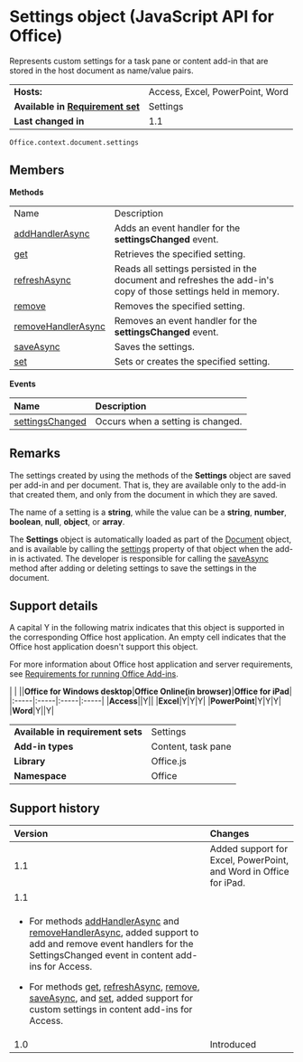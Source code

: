 
# Settings object (JavaScript API for Office)
Represents custom settings for a task pane or content add-in that are stored in the host document as name/value pairs.

|||
|:-----|:-----|
|**Hosts:**|Access, Excel, PowerPoint, Word|
|**Available in [Requirement set](http://msdn.microsoft.com/library/6b6702f2-b0a5-46ab-a356-8dda897ca8ae%28Office.15%29.aspx)**|Settings|
|**Last changed in**|1.1|

```
Office.context.document.settings
```


## Members


**Methods**

|||
|:-----|:-----|
|Name|Description|
|[addHandlerAsync](../../reference/shared/settings.addhandlerasync.md)|Adds an event handler for the  **settingsChanged** event.|
|[get](../../reference/shared/settings.get.md)|Retrieves the specified setting.|
|[refreshAsync](../../reference/shared/settings.refreshasync.md)|Reads all settings persisted in the document and refreshes the add-in's copy of those settings held in memory.|
|[remove](../../reference/shared/settings.remove.md)|Removes the specified setting.|
|[removeHandlerAsync](../../reference/shared/settings.removehandlerasync.md)|Removes an event handler for the  **settingsChanged** event.|
|[saveAsync](../../reference/shared/settings.saveasync.md)|Saves the settings.|
|[set](../../reference/shared/settings.set.md)|Sets or creates the specified setting.|

**Events**


|**Name**|**Description**|
|:-----|:-----|
|[settingsChanged](../../reference/shared/settings.settingschangedevent.md)|Occurs when a setting is changed.|

## Remarks

The settings created by using the methods of the  **Settings** object are saved per add-in and per document. That is, they are available only to the add-in that created them, and only from the document in which they are saved.

The name of a setting is a  **string**, while the value can be a  **string**,  **number**,  **boolean**,  **null**,  **object**, or  **array**.

The  **Settings** object is automatically loaded as part of the [Document](../../reference/shared/document.md) object, and is available by calling the [settings](../../reference/shared/document.settings.md) property of that object when the add-in is activated. The developer is responsible for calling the [saveAsync](../../reference/shared/settings.saveasync.md) method after adding or deleting settings to save the settings in the document.


## Support details


A capital Y in the following matrix indicates that this object is supported in the corresponding Office host application. An empty cell indicates that the Office host application doesn't support this object.

For more information about Office host application and server requirements, see [Requirements for running Office Add-ins](http://msdn.microsoft.com/library/67340567-bb9a-498c-96d3-3f52f28c16bc%28Office.15%29.aspx).


|
|
||**Office for Windows desktop**|**Office Online(in browser)**|**Office for iPad**|
|:-----|:-----|:-----|:-----|
|**Access**||Y||
|**Excel**|Y|Y|Y|
|**PowerPoint**|Y|Y|Y|
|**Word**|Y||Y|

|||
|:-----|:-----|
|**Available in requirement sets**|Settings|
|**Add-in types**|Content, task pane|
|**Library**|Office.js|
|**Namespace**|Office|

## Support history




|**Version**|**Changes**|
|:-----|:-----|
|1.1|Added support for Excel, PowerPoint, and Word in Office for iPad.|
|1.1|
<ul xmlns:xlink="http://www.w3.org/1999/xlink" xmlns:mtps="http://msdn2.microsoft.com/mtps" xmlns:MSHelp="http://msdn.microsoft.com/mshelp" xmlns:mshelp="http://msdn.microsoft.com/mshelp" xmlns:ddue="http://ddue.schemas.microsoft.com/authoring/2003/5" xmlns:msxsl="urn:schemas-microsoft-com:xslt"><li><p>For methods <a href="7c4780cf-a779-4ac9-a362-c0bacae64a96.htm">addHandlerAsync</a> and <a href="735a255b-2a86-4b43-b1fa-e2a305815615.htm">removeHandlerAsync</a>, added support  to add and remove event handlers for the <span class="keyword">SettingsChanged</span> event in content add-ins for Access. </p></li><li><p>For methods  <a href="aeac06dd-994e-4235-b208-1bd117395296.htm">get</a>, <a href="53a52c47-24b4-4d2d-b840-fe1b242cd795.htm">refreshAsync</a>, <a href="a92446bf-de65-45bd-8412-36ea8e77c5a2.htm">remove</a>, <a href="7147c221-937c-477c-98a6-f59d6200c27b.htm">saveAsync</a>, and <a href="4e2c9758-953e-41e8-aca6-d8daf764a584.htm">set</a>, added support for custom settings in content add-ins for Access.</p></li></ul>|
|1.0|Introduced|
